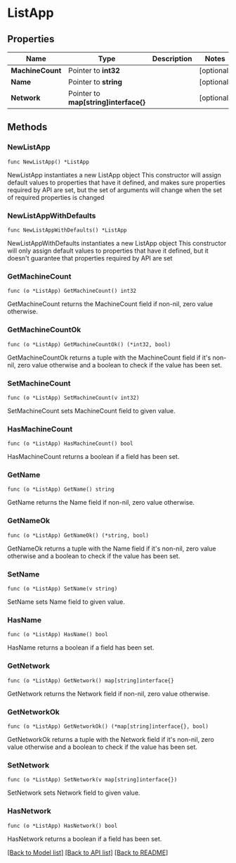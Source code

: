 # ListApp

## Properties

Name | Type | Description | Notes
------------ | ------------- | ------------- | -------------
**MachineCount** | Pointer to **int32** |  | [optional] 
**Name** | Pointer to **string** |  | [optional] 
**Network** | Pointer to **map[string]interface{}** |  | [optional] 

## Methods

### NewListApp

`func NewListApp() *ListApp`

NewListApp instantiates a new ListApp object
This constructor will assign default values to properties that have it defined,
and makes sure properties required by API are set, but the set of arguments
will change when the set of required properties is changed

### NewListAppWithDefaults

`func NewListAppWithDefaults() *ListApp`

NewListAppWithDefaults instantiates a new ListApp object
This constructor will only assign default values to properties that have it defined,
but it doesn't guarantee that properties required by API are set

### GetMachineCount

`func (o *ListApp) GetMachineCount() int32`

GetMachineCount returns the MachineCount field if non-nil, zero value otherwise.

### GetMachineCountOk

`func (o *ListApp) GetMachineCountOk() (*int32, bool)`

GetMachineCountOk returns a tuple with the MachineCount field if it's non-nil, zero value otherwise
and a boolean to check if the value has been set.

### SetMachineCount

`func (o *ListApp) SetMachineCount(v int32)`

SetMachineCount sets MachineCount field to given value.

### HasMachineCount

`func (o *ListApp) HasMachineCount() bool`

HasMachineCount returns a boolean if a field has been set.

### GetName

`func (o *ListApp) GetName() string`

GetName returns the Name field if non-nil, zero value otherwise.

### GetNameOk

`func (o *ListApp) GetNameOk() (*string, bool)`

GetNameOk returns a tuple with the Name field if it's non-nil, zero value otherwise
and a boolean to check if the value has been set.

### SetName

`func (o *ListApp) SetName(v string)`

SetName sets Name field to given value.

### HasName

`func (o *ListApp) HasName() bool`

HasName returns a boolean if a field has been set.

### GetNetwork

`func (o *ListApp) GetNetwork() map[string]interface{}`

GetNetwork returns the Network field if non-nil, zero value otherwise.

### GetNetworkOk

`func (o *ListApp) GetNetworkOk() (*map[string]interface{}, bool)`

GetNetworkOk returns a tuple with the Network field if it's non-nil, zero value otherwise
and a boolean to check if the value has been set.

### SetNetwork

`func (o *ListApp) SetNetwork(v map[string]interface{})`

SetNetwork sets Network field to given value.

### HasNetwork

`func (o *ListApp) HasNetwork() bool`

HasNetwork returns a boolean if a field has been set.


[[Back to Model list]](../README.md#documentation-for-models) [[Back to API list]](../README.md#documentation-for-api-endpoints) [[Back to README]](../README.md)



